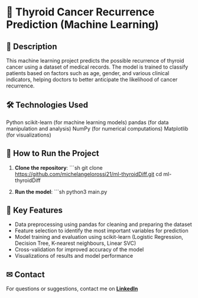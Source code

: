 # 📌 Thyroid Cancer Recurrence Prediction (Machine Learning)
## 📌 Description
This machine learning project predicts the possible recurrence of thyroid cancer using a dataset of medical records. The model is trained to classify patients based on factors such as age, gender, and various clinical indicators, helping doctors to better anticipate the likelihood of cancer recurrence.

## 🛠 Technologies Used
Python
scikit-learn (for machine learning models)
pandas (for data manipulation and analysis)
NumPy (for numerical computations)
Matplotlib (for visualizations)

## 🚀 How to Run the Project
1. **Clone the repository**:
\`\`\`sh
   git clone https://github.com/michelangelorossi21/ml-thyroidDiff.git
   cd ml-thyroidDiff

2. **Run the model**:
\`\`\`sh
   python3 main.py

## 🔹 Key Features
- Data preprocessing using pandas for cleaning and preparing the dataset
- Feature selection to identify the most important variables for prediction
- Model training and evaluation using scikit-learn (Logistic Regression, Decision Tree, K-nearest neighbours, Linear SVC)
- Cross-validation for improved accuracy of the model
- Visualizations of results and model performance

## ✉ Contact
For questions or suggestions, contact me on **[LinkedIn](https://www.linkedin.com/in/michelangelo-rossi-6a2071a6/)**

